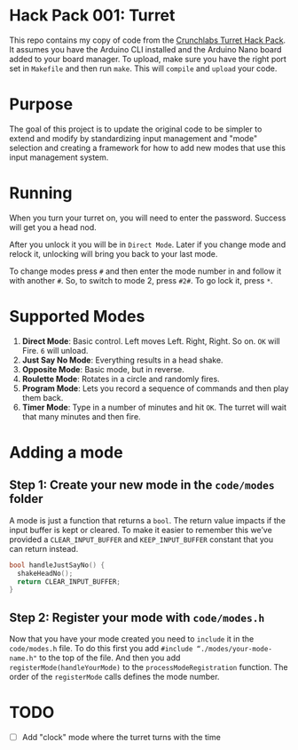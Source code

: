 # Hack Pack 001: Turret

This repo contains my copy of code from the [Crunchlabs Turret Hack Pack](https://www.crunchlabs.com/products/ir-turret). It assumes you have the Arduino CLI installed and the Arduino Nano board added to your board manager. To upload, make sure you have the right port set in `Makefile` and then run `make`. This will `compile` and `upload` your code.

# Purpose

The goal of this project is to update the original code to be simpler to extend and modify by standardizing input management and "mode" selection and creating a framework for how to add new modes that use this input management system.

# Running

When you turn your turret on, you will need to enter the password. Success will get you a head nod. 

After you unlock it you will be in `Direct Mode`. Later if you change mode and relock it, unlocking will bring you back to your last mode.

To change modes press `#` and then enter the mode number in and follow it with another `#`. So, to switch to mode 2, press `#2#`. To go lock it, press `*`.

# Supported Modes

1. **Direct Mode**: Basic control. Left moves Left. Right, Right. So on. `OK` will Fire. `6` will unload.
2. **Just Say No Mode**: Everything results in a head shake.
3. **Opposite Mode**: Basic mode, but in reverse.
4. **Roulette Mode**: Rotates in a circle and randomly fires.
5. **Program Mode**: Lets you record a sequence of commands and then play them back.
6. **Timer Mode**: Type in a number of minutes and hit `OK`. The turret will wait that many minutes and then fire.

# Adding a mode

## Step 1: Create your new mode in the `code/modes` folder

A mode is just a function that returns a `bool`. The return value impacts if the input buffer is kept or cleared. To make it easier to remember this we’ve provided a `CLEAR_INPUT_BUFFER` and `KEEP_INPUT_BUFFER` constant that you can return instead.

```c
bool handleJustSayNo() {
  shakeHeadNo();
  return CLEAR_INPUT_BUFFER;
}
```

## Step 2: Register your mode with `code/modes.h`

Now that you have your mode created you need to `include` it in the `code/modes.h` file. To do this first you add `#include “./modes/your-mode-name.h"` to the top of the file. And then you add `registerMode(handleYourMode)` to the `processModeRegistration` function. The order of the `registerMode` calls defines the mode number. 

# TODO

- [ ] Add "clock" mode where the turret turns with the time
